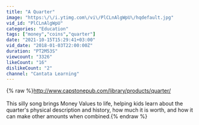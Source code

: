 ```yaml
---
title: "A Quarter"
image: "https:\/\/i.ytimg.com\/vi\/PlCLnAlgWpU\/hqdefault.jpg"
vid_id: "PlCLnAlgWpU"
categories: "Education"
tags: ["money","coins","quarter"]
date: "2021-10-15T15:29:41+03:00"
vid_date: "2018-01-03T22:00:00Z"
duration: "PT2M53S"
viewcount: "3326"
likeCount: "16"
dislikeCount: "2"
channel: "Cantata Learning"
---
```

{% raw %}<a rel="nofollow" target="blank" href="http://www.capstonepub.com/library/products/quarter/">http://www.capstonepub.com/library/products/quarter/</a><br /><br />This silly song brings Money Values to life, helping kids learn about the quarter's physical description and history, how much it is worth, and how it can make other amounts when combined.{% endraw %}

